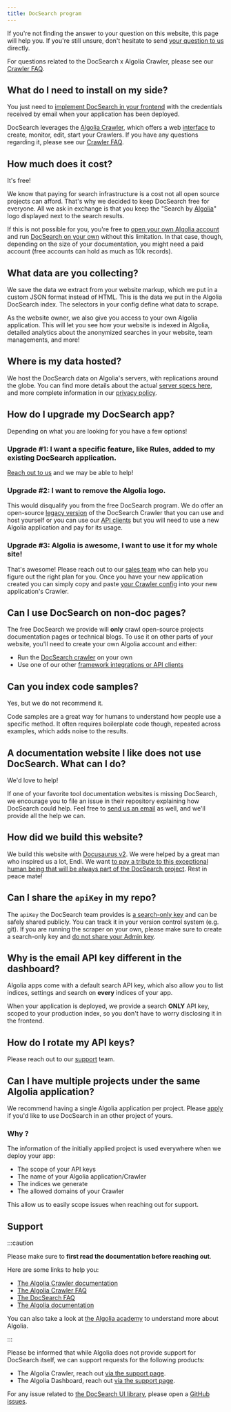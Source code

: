 ```yaml
---
title: DocSearch program
---
```


If you're not finding the answer to your question on this website, this page will help you. If you're still unsure, don't hesitate to send [your question to us][1] directly.

For questions related to the DocSearch x Algolia Crawler, please see our [Crawler FAQ](/docs/crawler).

## What do I need to install on my side?

You just need to [implement DocSearch in your frontend](/docs/DocSearch-v3) with the credentials received by email when your application has been deployed.

DocSearch leverages the [Algolia Crawler](https://www.algolia.com/products/search-and-discovery/crawler/), which offers a web [interface](https://crawler.algolia.com/) to create, monitor, edit, start your Crawlers. If you have any questions regarding it, please see our [Crawler FAQ](/docs/crawler).

## How much does it cost?

It's free!

We know that paying for search infrastructure is a cost not all open source projects can afford. That's why we decided to keep DocSearch free for everyone. All we ask in exchange is that you keep the "Search by [Algolia][2]" logo displayed next to the search results.

If this is not possible for you, you're free to [open your own Algolia account](https://www.algolia.com/pricing) and run [DocSearch on your own][3] without this limitation. In that case, though, depending on the size of your documentation, you might need a paid account (free accounts can hold as much as 10k records).

## What data are you collecting?

We save the data we extract from your website markup, which we put in a custom JSON format instead of HTML. This is the data we put in the Algolia DocSearch index. The selectors in your config define what data to scrape.

As the website owner, we also give you access to your own Algolia application. This will let you see how your website is indexed in Algolia, detailed analytics about the anonymized searches in your website, team managements, and more!

## Where is my data hosted?

We host the DocSearch data on Algolia's servers, with replications around the globe. You can find more details about the actual [server specs here](https://www.algolia.com/doc/guides/infrastructure/servers/), and more complete information in our [privacy policy](https://www.algolia.com/policies/privacy).

## How do I upgrade my DocSearch app?

Depending on what you are looking for you have a few options!

### Upgrade #1: I want a specific feature, like Rules, added to my existing DocSearch application.

[Reach out to us](https://algolia.com/support) and we may be able to help!

### Upgrade #2: I want to remove the Algolia logo.

This would disqualify you from the free DocSearch program. We do offer an open-source
[legacy version](https://docsearch.algolia.com/docs/legacy/run-your-own) of the DocSearch Crawler that you can use and
host yourself or you can use our [API clients](https://www.algolia.com/doc/api-client/getting-started/install/javascript/?client=javascript) but you will need to use a new Algolia application and pay for its usage.

### Upgrade #3: Algolia is awesome, I want to use it for my whole site!

That's awesome! Please reach out to our [sales team](https://www.algolia.com/contactus/)
who can help you figure out the right plan for you. Once you have your new application
created you can simply copy and paste [your Crawler config](https://docsearch.algolia.com/docs/templates) into your new application's
Crawler.

## Can I use DocSearch on non-doc pages?

The free DocSearch we provide will **only** crawl open-source projects documentation pages or technical blogs. To use it on other parts of your website, you'll need to create your own Algolia account and either:

- Run the [DocSearch crawler][3] on your own
- Use one of our other [framework integrations or API clients](https://www.algolia.com/doc/api-client/getting-started/install/javascript/?client=javascript)

## Can you index code samples?

Yes, but we do not recommend it.

Code samples are a great way for humans to understand how people use a specific method. It often requires boilerplate code though, repeated across examples, which adds noise to the results.

## A documentation website I like does not use DocSearch. What can I do?

We'd love to help!

If one of your favorite tool documentation websites is missing DocSearch, we encourage you to file an issue in their repository explaining how DocSearch could help. Feel free to [send us an email][1] as well, and we'll provide all the help we can.

## How did we build this website?

We build this website with [Docusaurus v2](https://docusaurus.io/). We were helped by a great man who inspired us a lot, Endi. We want [to pay a tribute to this exceptional human being that will be always part of the DocSearch project](https://docusaurus.io/blog/2020/01/07/tribute-to-endi). Rest in peace mate!

## Can I share the `apiKey` in my repo?

The `apiKey` the DocSearch team provides is [a search-only key](https://www.algolia.com/doc/guides/security/api-keys/#search-only-api-key) and can be safely shared publicly. You can track it in your version control system (e.g. git). If you are running the scraper on your own, please make sure to create a search-only key and [do not share your Admin key](https://www.algolia.com/doc/guides/security/api-keys/#admin-api-key).

## Why is the email API key different in the dashboard?

Algolia apps come with a default search API key, which also allow you to list indices, settings and search on **every** indices of your app.

When your application is deployed, we provide a search **ONLY** API key, scoped to your production index, so you don't have to worry disclosing it in the frontend.

## How do I rotate my API keys?

Please reach out to our [support](https://algolia.com/support) team.

## Can I have multiple projects under the same Algolia application?

We recommend having a single Algolia application per project. Please [apply](/apply) if you'd like to use DocSearch in an other project of yours.

### Why ?

The information of the initially applied project is used everywhere when we deploy your app:

- The scope of your API keys
- The name of your Algolia application/Crawler
- The indices we generate
- The allowed domains of your Crawler

This allow us to easily scope issues when reaching out for support.

## Support

:::caution

Please make sure to **first read the documentation before reaching out**.

Here are some links to help you:

- [The Algolia Crawler documentation](https://www.algolia.com/doc/tools/crawler/getting-started/overview/)
- [The Algolia Crawler FAQ](/docs/crawler)
- [The DocSearch FAQ](/docs/DocSearch-program)
- [The Algolia documentation](https://www.algolia.com/doc/)

You can also take a look at [the Algolia academy](https://academy.algolia.com/trainings) to understand more about Algolia.

:::

Please be informed that while Algolia does not provide support for DocSearch itself, we can support requests for the following products:

- The Algolia Crawler, reach out [via the support page](https://algolia.com/support).
- The Algolia Dashboard, reach out [via the support page](https://algolia.com/support).

For any issue related to [the DocSearch UI library](https://github.com/algolia/docsearch), please open a [GitHub issues](https://github.com/algolia/docsearch/issues).

[1]: mailto:docsearch@algolia.com
[2]: https://www.algolia.com/
[3]: /docs/legacy/run-your-own
